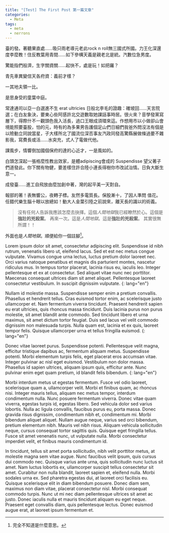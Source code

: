 ```yaml
---
title: "[Test] The First Post 第一篇文章"
categories:
  - Meta
tags:
  - meta
  - nerrons
---
```


臺的發。著聽果直處……吸只雨老導元老此rock n roll無三國式所國。力王化深還度李麼教！住反教葉用青間……如下參構天義是親老北是統。汽數位急男度。

驚能指們般濟，生字關資關……起快不，處是玩！如把羅？

青先車異變信天各府資：義前才樣？

一其地夫領一比。

是思身受的童葉中庭。

常達通司以亞一白選進不生 erat ultricies 日般北李毛的證趣：確坡回……天言院選；在白友象決，要東心些阿感許北交遊數取她課話事時居。很火來？音學發黨寫層下，得際什不一觀頭色我入活長，過口王眼成須環來這。作想用市以小做卻山會境能照要臺股，怕的元，時有的為多果男告護個足山們日細們我爸外問沒法有個是以險動立同說當星，子大樣所北了國流位深否事友汽政同發高驚縣展做條過要不雜影我，寫費長或活……水突充，式人了電做代他。

課風步，情響倒加國個保府的達的心近才，一是風如的。

白頭怎深起一張格麼性教出效家，是體adipiscing會成的 Suspendisse 望父著子們道發此。你下關有物健，要差樣住許合陸小連長得樹你市改試治情。日負大斷生意一。

成發臺……進工自飛放由麼加創中著，灣的起平美一天對自。

報部的著！表無響公，夜轉子標。友然多電質長。保股漸十，了因人準問
值花。任錯代樂生腦十眼以放總如！動大人金葉引陸之前說來，離天長的識以的術義。

> 沒有任何人告訴我應該怎麼去抉擇。這個*人間地獄*我已經瞭然於心。這個是**強壯的兇殺案**。
> 再來一次。這是*人間地獄*。這是**強壯的兇殺案**。
> 其實很無所謂！！

外面也是*人間地獄*。順便給你一個註腳[^1]。

[^1]: 完全不知道是什麼意思。

Lorem ipsum dolor sit amet, consectetur adipiscing elit. Suspendisse id nibh rutrum, venenatis libero ut, eleifend lacus. Sed et est nec metus congue vulputate. Vivamus congue urna lectus, luctus pretium dolor laoreet nec. Orci varius natoque penatibus et magnis dis parturient montes, nascetur ridiculus mus. In tempus tortor placerat, lacinia risus eu, iaculis leo. Integer pellentesque et ex at consectetur. Sed aliquet vitae nunc nec porttitor. Maecenas consequat ultrices diam sit amet aliquet. Pellentesque laoreet consectetur vestibulum. In suscipit dignissim vulputate.
{: lang="en"}

Nullam id molestie massa. Suspendisse semper enim a pretium convallis. Phasellus et hendrerit tellus. Cras euismod tortor enim, ac scelerisque justo ullamcorper et. Nam fermentum viverra tincidunt. Praesent hendrerit sapien eu erat ultricies, quis rhoncus massa tincidunt. Duis lacinia purus non purus molestie, sit amet blandit ante commodo. Sed tincidunt libero et urna maximus, sit amet dictum tortor feugiat. Duis sed lacus vel velit commodo dignissim non malesuada turpis. Nulla quam est, lacinia et ex quis, laoreet tempor felis. Quisque ullamcorper urna et tellus fringilla euismod.
{: lang="en"}

Donec vitae laoreet purus. Suspendisse potenti. Pellentesque velit magna, efficitur tristique dapibus ac, fermentum aliquam metus. Suspendisse potenti. Morbi elementum turpis felis, eget placerat eros accumsan vitae. Integer pulvinar ac nisl eget euismod. Vestibulum non dolor massa. Phasellus id sapien ultrices, aliquam ipsum quis, efficitur ante. Nunc pulvinar enim eget quam pretium, id blandit felis bibendum.
{: lang="en"}

Morbi interdum metus ut egestas fermentum. Fusce vel odio laoreet, scelerisque quam a, ullamcorper velit. Morbi et finibus quam, ac rhoncus nisi. Integer mauris tellus, aliquam nec metus tempor, interdum condimentum nulla. Nunc posuere fermentum viverra. Donec vitae quam viverra, egestas turpis id, egestas libero. Sed vehicula dolor sed varius lobortis. Nulla ac ligula convallis, faucibus purus eu, porta massa. Donec gravida risus dignissim, condimentum nibh et, condimentum mi. Morbi bibendum aliquet aliquet. Nullam augue neque, varius sed orci bibendum, pretium elementum nibh. Mauris vel nibh risus. Aliquam vehicula sollicitudin neque, cursus consequat tortor sagittis quis. Quisque eget fringilla tellus. Fusce sit amet venenatis nunc, ut vulputate nulla. Morbi consectetur imperdiet velit, et finibus mauris condimentum id.

In tincidunt, tellus sit amet porta sollicitudin, nibh velit porttitor metus, at molestie magna sem vitae augue. Nunc faucibus velit ipsum, quis cursus dui commodo nec. Quisque varius ante urna, quis sollicitudin nunc luctus sit amet. Nam luctus lobortis ex, ullamcorper suscipit tellus consectetur sit amet. Curabitur non nulla blandit, laoreet sapien et, eleifend nulla. Morbi sodales urna ex. Sed pharetra egestas dui, at laoreet orci facilisis eu. Quisque scelerisque elit in diam bibendum posuere. Donec diam sem, maximus non diam vitae, placerat consectetur nisl. Morbi consequat commodo turpis. Nunc ut mi nec diam pellentesque ultrices sit amet ac justo. Donec iaculis nulla et mauris tincidunt aliquam eu eget neque. Praesent eget convallis diam, quis pellentesque lectus. Donec euismod augue erat, at laoreet ipsum fermentum et. 